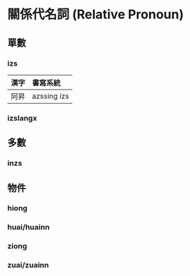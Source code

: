 # 關係代名詞 (Relative Pronoun)

## 單數

### izs

| 漢字 | 書寫系統 |
| :--- | :--- |
| 阿昇 | azssing izs |

### izslangx

## 多數

### inzs

## 物件

### hiong

### huai/huainn

### ziong

### zuai/zuainn
